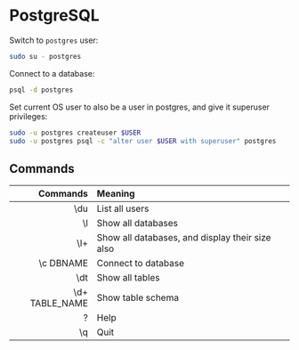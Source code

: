 # PostgreSQL

Switch to `postgres` user:

```bash
sudo su - postgres
```

Connect to a database:

```bash
psql -d postgres
```

Set current OS user to also be a user in postgres, and give it superuser privileges:

```bash
sudo -u postgres createuser $USER
sudo -u postgres psql -c "alter user $USER with superuser" postgres
```

## Commands

| Commands | Meaning |
| -------: | :------ |
| \du | List all users |
| \l | Show all databases |
| \l+ | Show all databases, and display their size also |
| \c DBNAME | Connect to database |
| \dt | Show all tables |
| \d+ TABLE_NAME | Show table schema |
| \? | Help |
| \q | Quit |
